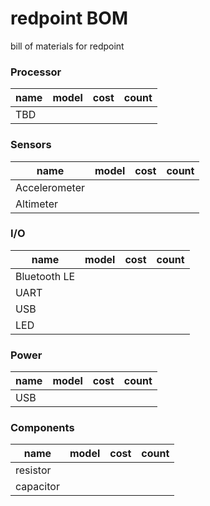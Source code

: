 # redpoint BOM
bill of materials for redpoint

### Processor

| name      |      model      |  cost | count |
|-----------|:---------------:|------:|------:|
| TBD       |                 |       |       |

### Sensors
| name            |      model        |  cost | count |
|-----------------|:-----------------:|------:|------:|
| Accelerometer   |                   |       |       |
| Altimeter       |                   |       |       |

### I/O
| name         |      model      |  cost | count |
|--------------|:---------------:|------:|------:|
| Bluetooth LE |                 |       |       |
| UART         |                 |       |       |
| USB          |                 |       |       |
| LED          |                 |       |       |

### Power
| name         |      model      |  cost | count |
|--------------|:---------------:|------:|------:|
| USB          |                 |       |       |

### Components
| name         |      model      |  cost | count |
|--------------|:---------------:|------:|------:|
| resistor     |                 |       |       |
| capacitor    |                 |       |       |
